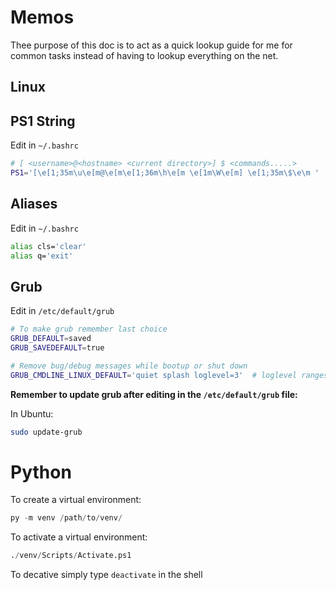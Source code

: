 # Memos

Thee purpose of this doc is to act as a quick lookup guide for me for common tasks instead of having to lookup everything on the net.

## Linux

## PS1 String

Edit in `~/.bashrc`

```bash
# [ <username>@<hostname> <current directory>] $ <commands.....>
PS1='[\e[1;35m\u\e[m@\e[m\e[1;36m\h\e[m \e[1m\W\e[m] \e[1;35m\$\e\m '
```

## Aliases

Edit in `~/.bashrc`

```bash
alias cls='clear'
alias q='exit'
```

## Grub

Edit in `/etc/default/grub`

```bash
# To make grub remember last choice
GRUB_DEFAULT=saved
GRUB_SAVEDEFAULT=true

# Remove bug/debug messages while bootup or shut down
GRUB_CMDLINE_LINUX_DEFAULT='quiet splash loglevel=3'  # loglevel ranges from 0-6, lower loglevel results in a quieter boot
```

**Remember to update grub after editing in the `/etc/default/grub` file:**

In Ubuntu:

```bash
sudo update-grub
```

# Python

To create a virtual environment:

```python
py -m venv /path/to/venv/
```

To activate a virtual environment:

```python
./venv/Scripts/Activate.ps1
```

To decative simply type `deactivate` in the shell


